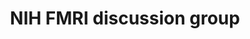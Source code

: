 ---
title: "NIH FMRI discussion group"
project_id: 
date: 
conference_id: ""
presenters:
   - peter_bandettini
summary: "<p>NIH FMRI discussion group</p>"
file: /assets/presentations/T184.ppt
filename: T184.ppt
layout: presentation
---